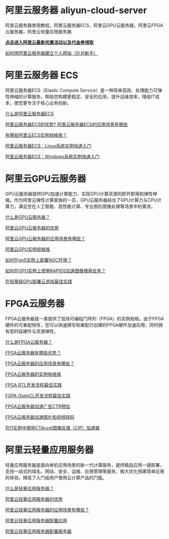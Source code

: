 # 阿里云服务器 aliyun-cloud-server
阿里云服务器使用教程，阿里云服务器ECS，阿里云GPU云服务器，阿里云FPGA云服务器，阿里云轻量应用服务器

[**点击进入阿里云最新优惠活动以及代金券领取**](https://leffz.com)


[如何用阿里云服务器建立个人网站（针对新手）](https://alitenten.github.io/alecs.html)



#  阿里云服务器 ECS

阿里云服务器ECS（Elastic Compute Service）是一种简单高效、处理能力可弹性伸缩的计算服务。帮助您构建更稳定、安全的应用，提升运维效率，降低IT成本，使您更专注于核心业务创新。

[什么是阿里云服务器ECS](https://help.aliyun.com/document_detail/25367.html?source=5176.11533457&userCode=xbifxhv7&type=copy)

[阿里云服务器ECS的优势?
](https://help.aliyun.com/document_detail/51704.html?source=5176.11533457&userCode=xbifxhv7&type=copy)[阿里云服务器ECS的应用场景有哪些](https://help.aliyun.com/document_detail/25371.html?source=5176.11533457&userCode=xbifxhv7&type=copy)

[有哪些阿里云ECS实例规格族？](https://help.aliyun.com/document_detail/25378.html?source=5176.11533457&userCode=xbifxhv7&type=copy)

[阿里云服务器ECS：Linux系统实例快速入门](https://help.aliyun.com/document_detail/151694.htm?source=5176.11533457&userCode=xbifxhv7&type=copy)

[阿里云服务器ECS：Windows系统实例快速入门](https://help.aliyun.com/document_detail/151695.html?source=5176.11533457&userCode=xbifxhv7&type=copy)

# 阿里云GPU云服务器

GPU云服务器提供GPU加速计算能力，实现GPU计算资源的即开即用和弹性伸缩。作为阿里云弹性计算家族的一员，GPU云服务器结合了GPU计算力与CPU计算力，满足您在人工智能、高性能计算、专业图形图像处理等场景中的需求。

[什么是GPU云服务器？](https://help.aliyun.com/document_detail/163791.html?source=5176.11533457&userCode=xbifxhv7&type=copy)

[阿里云GPU云服务器的优势](https://help.aliyun.com/document_detail/163792.html?source=5176.11533457&userCode=xbifxhv7&type=copy)

[阿里云GPU云服务器的应用场景有哪些？](https://help.aliyun.com/document_detail/163794.html?source=5176.11533457&userCode=xbifxhv7&type=copy)

[阿里云GPU实例规格族](https://help.aliyun.com/document_detail/163799.html?source=5176.11533457&userCode=xbifxhv7&type=copy)

[如何在gn5实例上部署NGC环境？](https://help.aliyun.com/document_detail/163837.html?source=5176.11533457&userCode=xbifxhv7&type=copy)

[如何在GPU实例上使用RAPIDS加速图像搜索任务？](https://help.aliyun.com/document_detail/163842.html?source=5176.11533457&userCode=xbifxhv7&type=copy)

[在轻量级GPU部署云游戏最佳实践](https://help.aliyun.com/document_detail/163845.html?source=5176.11533457&userCode=xbifxhv7&type=copy)

# FPGA云服务器

FPGA云服务器是一类提供了现场可编程门阵列（FPGA）的实例规格。由于FPGA硬件的可重配特性，您可以快速擦写和重配已创建的FPGA硬件加速应用，同时拥有低时延硬件与资源弹性。

[什么是FPGA云服务器？](https://help.aliyun.com/document_detail/163932.html?source=5176.11533457&userCode=xbifxhv7&type=copy)

[FPGA云服务器有哪些优势？](https://help.aliyun.com/document_detail/163523.html?source=5176.11533457&userCode=xbifxhv7&type=copy)

[FPGA云服务器的应用场景有哪些？](https://help.aliyun.com/document_detail/163848.html?source=5176.11533457&userCode=xbifxhv7&type=copy)

[FPGA云服务器的实例规格族](https://help.aliyun.com/document_detail/163853.html?source=5176.11533457&userCode=xbifxhv7&type=copy)

[FPGA RTL开发流程最佳实践](https://help.aliyun.com/document_detail/163878.html?spm=a2c4g.11174283.3.2.928921950zZYhz)

[FGPA OpenCL开发流程最佳实践](https://help.aliyun.com/document_detail/163880.html?source=5176.11533457&userCode=xbifxhv7&type=copy)

[FPGA云服务器加速广告CTR预估](https://help.aliyun.com/document_detail/163887.html?source=5176.11533457&userCode=xbifxhv7&type=copy)

[FPGA云服务器加速图片和视频转码](https://help.aliyun.com/document_detail/163889.html?source=5176.11533457&userCode=xbifxhv7&type=copy)

[在f1实例中使用CTAccel图像处理（CIP）加速器](https://help.aliyun.com/document_detail/163885.html?source=5176.11533457&userCode=xbifxhv7&type=copy)

# 阿里云轻量应用服务器

轻量应用服务器是面向单机应用场景的新一代计算服务，提供精品应用一键部署，支持一站式的域名、网站、安全、运维、应用管理等服务，极大优化搭建简单应用的体验，降低了入门级用户使用云计算产品的门槛。

[什么是轻量应用服务器？](https://help.aliyun.com/document_detail/58612.html?source=5176.11533457&userCode=xbifxhv7&type=copy)

[阿里云轻量应用服务器的优势](https://help.aliyun.com/document_detail/58620.html?source=5176.11533457&userCode=xbifxhv7&type=copy)

[阿里云轻量应用服务器的应用场景有哪些？](https://help.aliyun.com/document_detail/58621.html?source=5176.11533457&userCode=xbifxhv7&type=copy)

[阿里云轻量应用服务器配置应用](https://help.aliyun.com/knowledge_list/59097.html?source=5176.11533457&userCode=xbifxhv7&type=copy)

[阿里云轻量应用服务器配置服务器](https://help.aliyun.com/knowledge_list/60167.html?source=5176.11533457&userCode=xbifxhv7&type=copy)


